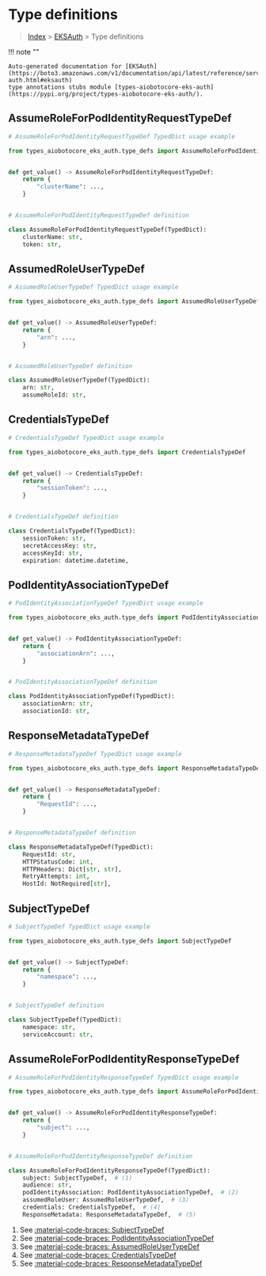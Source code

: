 # Type definitions

> [Index](../README.md) > [EKSAuth](./README.md) > Type definitions

!!! note ""

    Auto-generated documentation for [EKSAuth](https://boto3.amazonaws.com/v1/documentation/api/latest/reference/services/eks-auth.html#eksauth)
    type annotations stubs module [types-aiobotocore-eks-auth](https://pypi.org/project/types-aiobotocore-eks-auth/).



## AssumeRoleForPodIdentityRequestTypeDef

```python
# AssumeRoleForPodIdentityRequestTypeDef TypedDict usage example

from types_aiobotocore_eks_auth.type_defs import AssumeRoleForPodIdentityRequestTypeDef


def get_value() -> AssumeRoleForPodIdentityRequestTypeDef:
    return {
        "clusterName": ...,
    }


# AssumeRoleForPodIdentityRequestTypeDef definition

class AssumeRoleForPodIdentityRequestTypeDef(TypedDict):
    clusterName: str,
    token: str,
```


## AssumedRoleUserTypeDef

```python
# AssumedRoleUserTypeDef TypedDict usage example

from types_aiobotocore_eks_auth.type_defs import AssumedRoleUserTypeDef


def get_value() -> AssumedRoleUserTypeDef:
    return {
        "arn": ...,
    }


# AssumedRoleUserTypeDef definition

class AssumedRoleUserTypeDef(TypedDict):
    arn: str,
    assumeRoleId: str,
```


## CredentialsTypeDef

```python
# CredentialsTypeDef TypedDict usage example

from types_aiobotocore_eks_auth.type_defs import CredentialsTypeDef


def get_value() -> CredentialsTypeDef:
    return {
        "sessionToken": ...,
    }


# CredentialsTypeDef definition

class CredentialsTypeDef(TypedDict):
    sessionToken: str,
    secretAccessKey: str,
    accessKeyId: str,
    expiration: datetime.datetime,
```


## PodIdentityAssociationTypeDef

```python
# PodIdentityAssociationTypeDef TypedDict usage example

from types_aiobotocore_eks_auth.type_defs import PodIdentityAssociationTypeDef


def get_value() -> PodIdentityAssociationTypeDef:
    return {
        "associationArn": ...,
    }


# PodIdentityAssociationTypeDef definition

class PodIdentityAssociationTypeDef(TypedDict):
    associationArn: str,
    associationId: str,
```


## ResponseMetadataTypeDef

```python
# ResponseMetadataTypeDef TypedDict usage example

from types_aiobotocore_eks_auth.type_defs import ResponseMetadataTypeDef


def get_value() -> ResponseMetadataTypeDef:
    return {
        "RequestId": ...,
    }


# ResponseMetadataTypeDef definition

class ResponseMetadataTypeDef(TypedDict):
    RequestId: str,
    HTTPStatusCode: int,
    HTTPHeaders: Dict[str, str],
    RetryAttempts: int,
    HostId: NotRequired[str],
```


## SubjectTypeDef

```python
# SubjectTypeDef TypedDict usage example

from types_aiobotocore_eks_auth.type_defs import SubjectTypeDef


def get_value() -> SubjectTypeDef:
    return {
        "namespace": ...,
    }


# SubjectTypeDef definition

class SubjectTypeDef(TypedDict):
    namespace: str,
    serviceAccount: str,
```


## AssumeRoleForPodIdentityResponseTypeDef

```python
# AssumeRoleForPodIdentityResponseTypeDef TypedDict usage example

from types_aiobotocore_eks_auth.type_defs import AssumeRoleForPodIdentityResponseTypeDef


def get_value() -> AssumeRoleForPodIdentityResponseTypeDef:
    return {
        "subject": ...,
    }


# AssumeRoleForPodIdentityResponseTypeDef definition

class AssumeRoleForPodIdentityResponseTypeDef(TypedDict):
    subject: SubjectTypeDef,  # (1)
    audience: str,
    podIdentityAssociation: PodIdentityAssociationTypeDef,  # (2)
    assumedRoleUser: AssumedRoleUserTypeDef,  # (3)
    credentials: CredentialsTypeDef,  # (4)
    ResponseMetadata: ResponseMetadataTypeDef,  # (5)
```

1. See [:material-code-braces: SubjectTypeDef](./type_defs.md#subjecttypedef)
2. See [:material-code-braces: PodIdentityAssociationTypeDef](./type_defs.md#podidentityassociationtypedef)
3. See [:material-code-braces: AssumedRoleUserTypeDef](./type_defs.md#assumedroleusertypedef)
4. See [:material-code-braces: CredentialsTypeDef](./type_defs.md#credentialstypedef)
5. See [:material-code-braces: ResponseMetadataTypeDef](./type_defs.md#responsemetadatatypedef)


